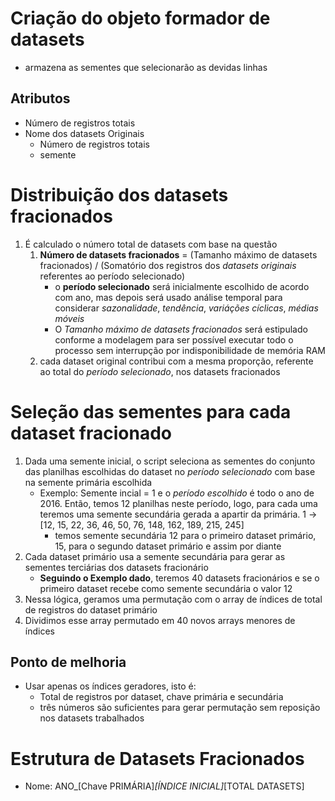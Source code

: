 # Criação do objeto formador de datasets
- armazena as sementes que selecionarão as devidas linhas
## Atributos
-   Número de registros totais
- Nome dos datasets Originais
  - Número de registros totais
  - semente
# Distribuição dos datasets fracionados
1. É calculado o número total de datasets com base na questão
   1. **Número de datasets fracionados** = (Tamanho máximo de datasets fracionados) / (Somatório dos registros dos *datasets originais* referentes ao período selecionado)
      - o **período selecionado** será inicialmente escolhido de acordo com ano, mas depois será usado análise temporal para considerar *sazonalidade*, *tendência*, *variáções cíclicas*, *médias móveis*
      - O *Tamanho máximo de datasets fracionados* será estipulado conforme a modelagem para ser possível executar todo o processo sem interrupção por indisponibilidade de memória RAM
   2.  cada dataset original contribui com a mesma proporção, referente ao total do *período selecionado*, nos datasets fracionados
# Seleção das sementes para cada dataset fracionado
1. Dada uma semente inicial, o script seleciona as sementes do conjunto das planilhas escolhidas do dataset no *período selecionado* com base na semente primária escolhida
   - Exemplo: Semente incial = 1 e o *período escolhido* é todo o ano de 2016. Então, temos 12 planilhas neste período, logo, para cada uma teremos uma semente secundária gerada a apartir da primária. 1 -> [12,  15,  22,  36,  46,  50,  76, 148, 162, 189, 215, 245]
     - temos semente secundária 12 para o primeiro dataset primário, 15, para o segundo dataset primário e assim por diante
2. Cada dataset primário usa a semente secundária para gerar as sementes terciárias dos datasets fracionário
    - **Seguindo o Exemplo dado**, teremos 40 datasets fracionários e se o primeiro dataset recebe como semente secundária o valor 12
3. Nessa lógica, geramos uma permutação com o array de índices de total de registros do dataset primário
4. Dividimos esse array permutado em 40 novos arrays menores de índices
## Ponto de melhoria
- Usar apenas os índices geradores, isto é:
  - Total de registros por dataset, chave primária e secundária
  - três números são suficientes para gerar permutação sem reposição nos datasets trabalhados
# Estrutura de Datasets Fracionados
-   Nome: ANO_[Chave PRIMÁRIA]_[ÍNDICE INICIAL]_[TOTAL DATASETS]
